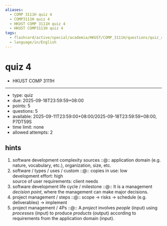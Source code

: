 ```yaml
---
aliases:
  - COMP 3111H quiz 4
  - COMP3111H quiz 4
  - HKUST COMP 3111H quiz 4
  - HKUST COMP3111H quiz 4
tags:
  - flashcard/active/special/academia/HKUST/COMP_3111H/questions/quiz_4
  - language/in/English
---
```


# quiz 4

- HKUST COMP 3111H

---

- type: quiz
- due: 2025-09-18T23:59:59+08:00
- points: 5
- questions: 5
- available: 2025-09-11T23:59:00+08:00/2025-09-18T23:59:59+08:00, P7DT59S
- time limit: none
- allowed attempts: 2

## hints

1. software development complexity sources ::@:: application domain \(e.g. nature, vocabulary, etc.\), organization, size, etc. <!--SR:!2025-10-24,14,290!2025-10-25,15,290-->
2. software / types / uses / custom ::@:: copies in use: low <br/> development effort: high <br/> source of user requirements: client needs <!--SR:!2025-10-26,16,290!2025-10-24,14,290-->
3. software development life cycle / milestone ::@:: It is a management _decision point_, where the management can make major decisions. <!--SR:!2025-10-25,15,290!2025-10-26,16,290-->
4. project management / steps ::@:: scope → risks → schedule \(e.g. deliverables\) → implement <!--SR:!2025-10-24,14,290!2025-10-20,10,270-->
5. project management / 4Ps ::@:: A _project_ involves _people_ \(input\) using _processes_ \(input\) to produce _products_ \(output\) according to requirements from the application domain \(input\). <!--SR:!2025-10-26,16,290!2025-10-25,15,290-->
